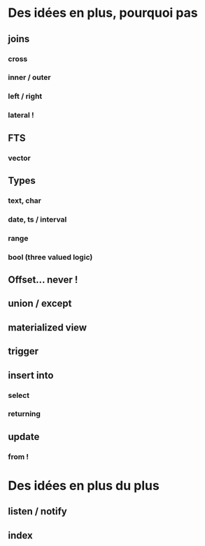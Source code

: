 # Des idées en plus, pourquoi pas
## joins
### cross
### inner / outer
### left / right
### lateral !
## FTS
### vector
## Types
### text, char
### date, ts / interval
### range
### bool (three valued logic)
## Offset... never !
## union / except
## materialized view
## trigger
## insert into
### select
### returning
## update
### from !

# Des idées en plus du plus
## listen / notify
## index

